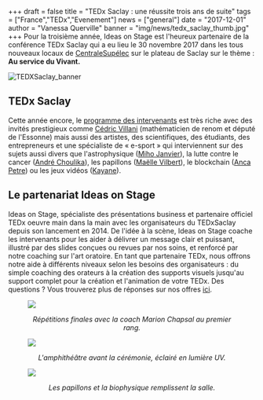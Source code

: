 +++
draft		= false
title		= "TEDx Saclay : une réussite trois ans de suite"
tags		= ["France","TEDx","Evenement"]
news		= ["general"] 
date		= "2017-12-01"
author		= "Vanessa Querville"
banner		= "img/news/tedx_saclay_thumb.jpg"
+++
Pour la troisième année, Ideas on Stage est l'heureux partenaire de la conférence TEDx Saclay qui a eu lieu le 30 novembre 2017 dans les tous nouveaux locaux de [CentraleSupélec](https://tedxsaclay.com/programme) sur le plateau de Saclay sur le thème : **Au service du Vivant.**

![TEDXSaclay_banner][pic1]

## TEDx Saclay

Cette année encore, le [programme des intervenants](https://tedxsaclay.com/2017/intervenants) est très riche avec des invités prestigieux comme [Cédric Villani](http://cedricvillani.org/) (mathématicien de renom et député de l'Essonne) mais aussi des artistes, des scientifiques, des étudiants, des entrepreneurs et une spécialiste de « e-sport » qui interviennent sur des sujets aussi divers que l'astrophysique ([Miho Janvier](https://www-perso.ias.u-psud.fr/mihojanvier/)), la lutte contre le cancer ([André Choulika](https://fr.wikipedia.org/wiki/Andr%C3%A9_Choulika)), les papillons ([Maëlle Vilbert](https://tedxsaclay.com/editions/au-service-du-vivant/intervenants/maelle-vilbert)), le blockchain ([Anca Petre](http://www.ancapetre.com/)) ou les jeux vidéos ([Kayane](http://kayane.fr/2012/01/23/kayanes-guinness-world-records-pictures/)).

## Le partenariat Ideas on Stage

Ideas on Stage, spécialiste des présentations business et partenaire officiel TEDx oeuvre main dans la main avec les organisateurs du TEDxSaclay depuis son lancement en 2014. De l'idée à la scène, Ideas on Stage coache les intervenants pour les aider à délivrer un message clair et puissant, illustré par des slides conçues ou revues par nos soins, et renforcé par notre coaching sur l'art oratoire. En tant que partenaire TEDx, nous offrons notre aide à différents niveaux selon les besoins des organisateurs : du simple coaching des orateurs à la création des supports visuels jusqu'au support complet pour la création et l'animation de votre TEDx. Des questions ? Vous trouverez plus de réponses sur nos offres [ici](https://www.ideasonstage.com/fr/coaching-prise-de-parole-en-public/tedx/).


<figure>
  <img src="/img/news/rehearsal.jpg"  />
  <figcaption>
      <p style="text-align: center;"><em>Répétitions finales avec la coach Marion Chapsal au premier rang. </em></p>
  </figcaption>
</figure>

<figure>
  <img src="/img/news/amphi_UV.jpg"  />
  <figcaption>
      <p style="text-align: center;"><em>L'amphithéâtre avant la cérémonie, éclairé en lumière UV. </em></p>
  </figcaption>
</figure>

<figure>
  <img src="/img/news/IMG_4005_2.jpg"  />
  <figcaption>
      <p style="text-align: center;"><em>Les papillons et la biophysique remplissent la salle. </em></p>
  </figcaption>
</figure>

[pic1]:  /img/news/TEDxSaclay_banner.jpg
